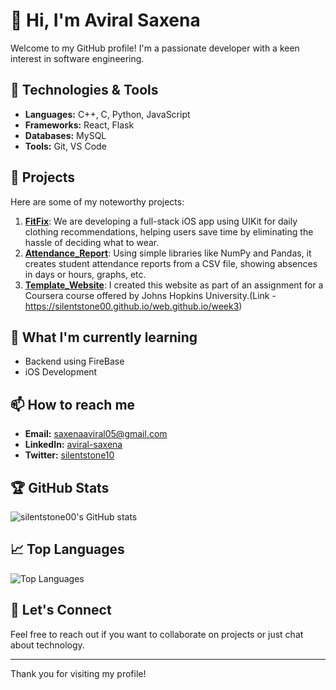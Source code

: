 # 👋 Hi, I'm Aviral Saxena

Welcome to my GitHub profile! I'm a passionate developer with a keen interest in software engineering.

## 🔧 Technologies & Tools

- **Languages:** C++, C, Python, JavaScript
- **Frameworks:** React, Flask
- **Databases:** MySQL 
- **Tools:** Git, VS Code

## 🚀 Projects

Here are some of my noteworthy projects:

1. **[FitFix](https://github.com/Gunjanmishra481/FitFix)**: We are developing a full-stack iOS app using UIKit for daily clothing recommendations, helping users save time by eliminating the hassle of deciding what to wear.
2. **[Attendance_Report](https://github.com/silentstone00/attendance_report_system)**: Using simple libraries like NumPy and Pandas, it creates student attendance reports from a CSV file, showing absences in days or hours, graphs, etc.
3. **[Template_Website](https://github.com/silentstone00/web.github.io)**: I created this website as part of an assignment for a Coursera course offered by Johns Hopkins University.(Link - https://silentstone00.github.io/web.github.io/week3)

## 🌱 What I'm currently learning

- Backend using FireBase
- iOS Development

## 📫 How to reach me

- **Email:** [saxenaaviral05@gmail.com](mailto:saxenaaaviral05@gmail.com)
- **LinkedIn:** [aviral-saxena](https://www.linkedin.com/in/aviral-saxena-5670351ba/)
- **Twitter:** [silentstone10](https://x.com/silentstone10)


## 🏆 GitHub Stats

![silentstone00's GitHub stats](https://github-readme-stats.vercel.app/api?username=silentstone00&show_icons=true&theme=radical)

## 📈 Top Languages

![Top Languages](https://github-readme-stats.vercel.app/api/top-langs/?username=silentstone00&layout=compact&theme=radical)

## 🤝 Let's Connect

Feel free to reach out if you want to collaborate on projects or just chat about technology.

---

Thank you for visiting my profile!

